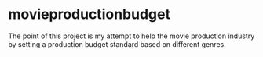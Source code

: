 # movieproductionbudget
The point of this project is my attempt to help the movie production industry by setting a production budget standard based on different genres.
